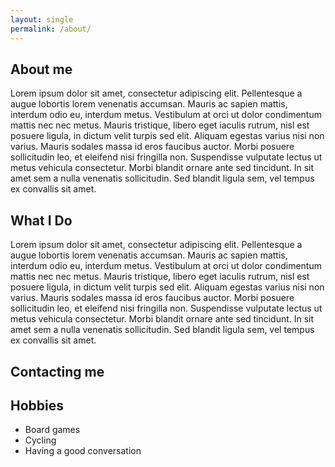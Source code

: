```yaml
---
layout: single
permalink: /about/
---
```


## About me
 Lorem ipsum dolor sit amet, consectetur adipiscing elit. Pellentesque a augue lobortis lorem venenatis accumsan. Mauris ac sapien mattis, interdum odio eu, interdum metus. Vestibulum at orci ut dolor condimentum mattis nec nec metus. Mauris tristique, libero eget iaculis rutrum, nisl est posuere ligula, in dictum velit turpis sed elit. Aliquam egestas varius nisi non varius. Mauris sodales massa id eros faucibus auctor. Morbi posuere sollicitudin leo, et eleifend nisi fringilla non. Suspendisse vulputate lectus ut metus vehicula consectetur. Morbi blandit ornare ante sed tincidunt. In sit amet sem a nulla venenatis sollicitudin. Sed blandit ligula sem, vel tempus ex convallis sit amet.

## What I Do

Lorem ipsum dolor sit amet, consectetur adipiscing elit. Pellentesque a augue lobortis lorem venenatis accumsan. Mauris ac sapien mattis, interdum odio eu, interdum metus. Vestibulum at orci ut dolor condimentum mattis nec nec metus. Mauris tristique, libero eget iaculis rutrum, nisl est posuere ligula, in dictum velit turpis sed elit. Aliquam egestas varius nisi non varius. Mauris sodales massa id eros faucibus auctor. Morbi posuere sollicitudin leo, et eleifend nisi fringilla non. Suspendisse vulputate lectus ut metus vehicula consectetur. Morbi blandit ornare ante sed tincidunt. In sit amet sem a nulla venenatis sollicitudin. Sed blandit ligula sem, vel tempus ex convallis sit amet.

## Contacting me

## Hobbies

* Board games
* Cycling
* Having a good conversation
